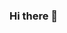 ### Hi there 👋

<!--
**ArthurDanjou/ArthurDanjou** is a ✨ _special_ ✨ repository because its `README.md` (this file) appears on your GitHub profile.

Here are some ideas to get you started:

- 🔭 I’m currently working on Erisium & for myself
- 🌱 I’m currently learning VueJs & NuxtJS
- 👯 I’m looking to collaborate on NuxtJS & AdonisJs 5
- 🤔 I’m looking for help with ...
- 💬 Ask me about ...
- 📫 How to reach me: ...
- 😄 Pronouns: ...
- ⚡ Fun fact: ...
-->
